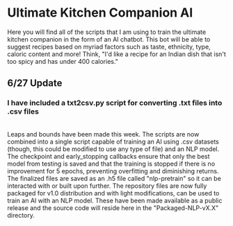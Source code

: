 <h1>Ultimate Kitchen Companion AI</h1>
Here you will find all of the scripts that I am using to train the ultimate kitchen companion in the form of an AI chatbot. This bot will be able to suggest recipes based on myriad factors such as taste, ethnicity, type, caloric content and more! Think, "I'd like a recipe for an Indian dish that isn't too spicy and has under 400 calories."
<h2>6/27 Update</h2>
<h3>I have included a txt2csv.py script for converting .txt files into .csv files</h3>
<div>&nbsp</div>
Leaps and bounds have been made this week. The scripts are now combined into a single script capable of training an AI using .csv datasets (though, this could be modified to use any type of file) and an NLP model. The checkpoint and early_stopping callbacks ensure that only the best model from testing is saved and that the training is stopped if there is no improvement for 5 epochs, preventing overfitting and diminishing returns. The finalized files are saved as an .h5 file called "nlp-pretrain" so it can be interacted with or built upon further. The repository files are now fully packaged for v1.0 distribution and with light modifications, can be used to train an AI with an NLP model. These have been made available as a public release and the source code will reside here in the "Packaged-NLP-vX.X" directory.
